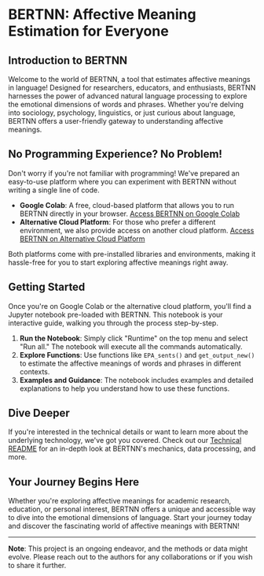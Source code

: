 # BERTNN: Affective Meaning Estimation for Everyone

## Introduction to BERTNN

Welcome to the world of BERTNN, a tool that estimates affective meanings in language! Designed for researchers, educators, and enthusiasts, BERTNN harnesses the power of advanced natural language processing to explore the emotional dimensions of words and phrases. Whether you're delving into sociology, psychology, linguistics, or just curious about language, BERTNN offers a user-friendly gateway to understanding affective meanings.

## No Programming Experience? No Problem!

Don't worry if you're not familiar with programming! We've prepared an easy-to-use platform where you can experiment with BERTNN without writing a single line of code. 

- **Google Colab**: A free, cloud-based platform that allows you to run BERTNN directly in your browser. [Access BERTNN on Google Colab]([https://colab.research.google.com/](https://colab.research.google.com/drive/1ej1wldgDgjOOu2OBf3xXasq51L6V-gft?usp=sharing#scrollTo=o4b02VADlYT0))
- **Alternative Cloud Platform**: For those who prefer a different environment, we also provide access on another cloud platform. [Access BERTNN on Alternative Cloud Platform](#)

Both platforms come with pre-installed libraries and environments, making it hassle-free for you to start exploring affective meanings right away.

## Getting Started

Once you're on Google Colab or the alternative cloud platform, you'll find a Jupyter notebook pre-loaded with BERTNN. This notebook is your interactive guide, walking you through the process step-by-step.

1. **Run the Notebook**: Simply click "Runtime" on the top menu and select "Run all." The notebook will execute all the commands automatically.
2. **Explore Functions**: Use functions like `EPA_sents()` and `get_output_new()` to estimate the affective meanings of words and phrases in different contexts.
3. **Examples and Guidance**: The notebook includes examples and detailed explanations to help you understand how to use these functions.

## Dive Deeper

If you're interested in the technical details or want to learn more about the underlying technology, we've got you covered. Check out our [Technical README](#) for an in-depth look at BERTNN's mechanics, data processing, and more.

## Your Journey Begins Here

Whether you're exploring affective meanings for academic research, education, or personal interest, BERTNN offers a unique and accessible way to dive into the emotional dimensions of language. Start your journey today and discover the fascinating world of affective meanings with BERTNN!

---

**Note**: This project is an ongoing endeavor, and the methods or data might evolve. Please reach out to the authors for any collaborations or if you wish to share it further.
